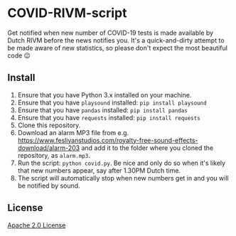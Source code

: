 # COVID-RIVM-script
Get notified when new number of COVID-19 tests is made available by Dutch RIVM before the news notifies you. It's a quick-and-dirty attempt to be made aware of new statistics, so please don't expect the most beautiful code 😉

## Install
1. Ensure that you have Python 3.x installed on your machine.
2. Ensure that you have `playsound` installed: `pip install playsound`
3. Ensure that you have `pandas` installed: `pip install pandas`
4. Ensure that you have `requests` installed: `pip install requests`
5. Clone this repository.
6. Download an alarm MP3 file from e.g. https://www.fesliyanstudios.com/royalty-free-sound-effects-download/alarm-203 and add it to the folder where you cloned the repository, as `alarm.mp3`.
7. Run the script: `python covid.py`. Be nice and only do so when it's likely that new numbers appear, say after 1.30PM Dutch time.
8. The script will automatically stop when new numbers get in and you will be notified by sound.

## License
[Apache 2.0 License](./LICENSE)